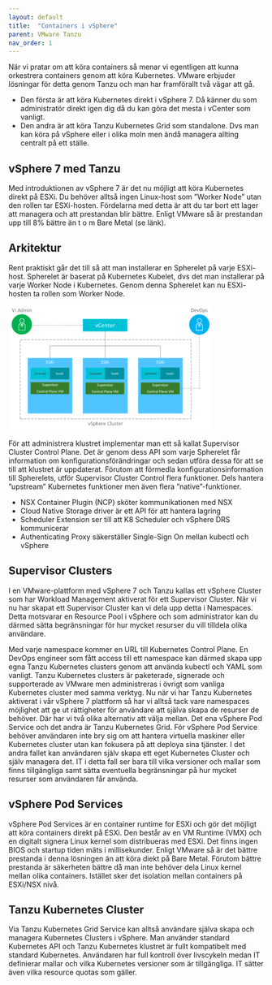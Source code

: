```yaml
---
layout: default
title:  "Containers i vSphere"
parent: VMware Tanzu
nav_order: 1
---
```

När vi pratar om att köra containers så menar vi egentligen att kunna orkestrera containers genom att köra Kubernetes. VMware erbjuder lösningar för detta genom Tanzu och man har framförallt två vägar att gå.
- Den första är att köra Kubernetes direkt i vSphere 7. Då känner du som administratör direkt igen dig då du kan göra det mesta i vCenter som vanligt.
- Den andra är att köra Tanzu Kubernetes Grid som standalone. Dvs man kan köra på vSphere eller i olika moln men ändå managera allting centralt på ett ställe.

## vSphere 7 med Tanzu
Med introduktionen av vSphere 7 är det nu möjligt att köra Kubernetes direkt på ESXi. Du behöver alltså ingen Linux-host som ”Worker Node” utan den rollen tar ESXi-hosten. Fördelarna med detta är att du tar bort ett lager att managera och att prestandan blir bättre. Enligt VMware så är prestandan upp till 8% bättre än t o m Bare Metal (se länk).

## Arkitektur
Rent praktiskt går det till så att man installerar en Spherelet på varje ESXi-host. Spherelet är baserat på Kubernetes Kubelet, dvs det man installerar på varje Worker Node i Kubernetes. Genom denna Spherelet kan nu ESXi-hosten ta rollen som Worker Node.

![arkitektur](/assets/images/an_1-400x247.png)
 
För att administrera klustret implementar man ett så kallat Supervisor Cluster Control Plane. Det är genom dess API som varje Spherelet får information om konfigurationsförändringar och sedan utföra dessa för att se till att klustret är uppdaterat.
Förutom att förmedla konfigurationsinformation till Spherelets, utför Supervisor Cluster Control flera funktioner. Dels hantera ”upstream” Kubernetes funktioner men även flera ”native”-funktioner. 

-	NSX Container Plugin (NCP) sköter kommunikationen med NSX
-	Cloud Native Storage driver är ett API för att hantera lagring
-	Scheduler Extension ser till att K8 Scheduler och vSphere DRS kommunicerar
-	Authenticating Proxy säkerställer Single-Sign On mellan kubectl och vSphere
 
## Supervisor Clusters
I en VMware-plattform med vSphere 7 och Tanzu kallas ett vSphere Cluster som har Workload Management aktiverat för ett Supervisor Cluster. När vi nu har skapat ett Supervisor Cluster kan vi dela upp detta i Namespaces. Detta motsvarar en Resource Pool i vSphere och som administrator kan du därmed sätta begränsningar för hur mycket resurser du vill tilldela olika användare.
 
Med varje namespace kommer en URL till Kubernetes Control Plane. En DevOps engineer som fått access till ett namespace kan därmed skapa upp egna Tanzu Kubernetes clusters genom att använda kubectl och YAML som vanligt. Tanzu Kubernetes clusters är paketerade, signerade och supporterade av VMware men administreras i övrigt som vanliga Kubernetes cluster med samma verktyg.
Nu när vi har Tanzu Kubernetes aktiverat i vår vSphere 7 plattform så har vi alltså tack vare namespaces möjlighet att ge ut rättigheter för användare att själva skapa de resurser de behöver. Där har vi två olika alternativ att välja mellan. Det ena vSphere Pod Service och det andra är Tanzu Kubernetes Grid. För vSphere Pod Service behöver användaren inte bry sig om att hantera virtuella maskiner eller Kubernetes cluster utan kan fokusera på att deploya sina tjänster. I det andra fallet kan användaren själv skapa ett eget Kubernetes Cluster och själv managera det. IT i detta fall ser bara till vilka versioner och mallar som finns tillgängliga samt sätta eventuella begränsningar på hur mycket resurser som användaren får använda.

## vSphere Pod Services
vSphere Pod Services är en container runtime for ESXi och gör det möjligt att köra containers direkt på ESXi. Den består av en VM Runtime (VMX) och en digitalt signera Linux kernel som distribueras med ESXi. Det finns ingen BIOS och startup tiden mäts i millisekunder. Enligt VMware så är det bättre prestanda i denna lösningen än att köra diekt på Bare Metal.
Förutom bättre prestanda är säkerheten bättre då man inte behöver dela Linux kernel mellan olika containers. Istället sker det isolation mellan containers på ESXi/NSX nivå.
 
## Tanzu Kubernetes Cluster
Via Tanzu Kubernetes Grid Service kan alltså användare själva skapa och managera Kubernetes Clusters i vSphere. Man använder standard Kubernetes API och Tanzu Kubernetes klustret är fullt kompatibelt med standard Kubernetes. Användaren har full kontroll över livscykeln medan IT definierar mallar och vilka Kubernetes versioner som är tillgängliga. IT sätter även vilka resource quotas som gäller.
